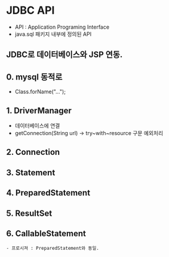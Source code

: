 # JDBC API
- API : Application Programing Interface
- java.sql 패키지 내부에 정의된 API
## JDBC로 데이터베이스와 JSP 연동.
## 0. mysql 동적로
- Class.forName("...");
## 1. DriverManager
- 데이터베이스에 연결
- getConnection(String url) -> try~with~resource 구문 예외처리
## 2. Connection
## 3. Statement
## 4. PreparedStatement
## 5. ResultSet
## 6. CallableStatement
    - 프로시져 : PreparedStatement와 동일.